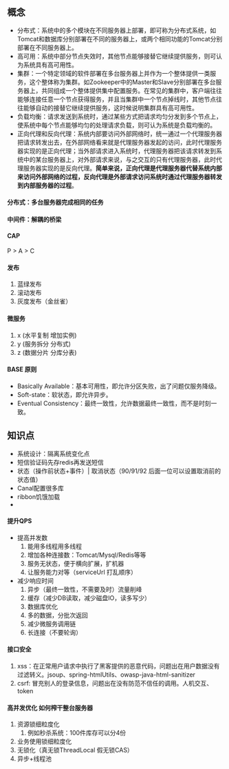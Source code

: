 ## 概念
- 分布式：系统中的多个模块在不同服务器上部署，即可称为分布式系统，如Tomcat和数据库分别部署在不同的服务器上，或两个相同功能的Tomcat分别部署在不同服务器上。
- 高可用：系统中部分节点失效时，其他节点能够接替它继续提供服务，则可认为系统具有高可用性。
- 集群：一个特定领域的软件部署在多台服务器上并作为一个整体提供一类服务，这个整体称为集群。如Zookeeper中的Master和Slave分别部署在多台服务器上，共同组成一个整体提供集中配置服务。在常见的集群中，客户端往往能够连接任意一个节点获得服务，并且当集群中一个节点掉线时，其他节点往往能够自动的接替它继续提供服务，这时候说明集群具有高可用性。
- 负载均衡：请求发送到系统时，通过某些方式把请求均匀分发到多个节点上，使系统中每个节点能够均匀的处理请求负载，则可认为系统是负载均衡的。
- 正向代理和反向代理：系统内部要访问外部网络时，统一通过一个代理服务器把请求转发出去，在外部网络看来就是代理服务器发起的访问，此时代理服务器实现的是正向代理；当外部请求进入系统时，代理服务器把该请求转发到系统中的某台服务器上，对外部请求来说，与之交互的只有代理服务器，此时代理服务器实现的是反向代理。**简单来说，正向代理是代理服务器代替系统内部来访问外部网络的过程，反向代理是外部请求访问系统时通过代理服务器转发到内部服务器的过程**。
#### 分布式：多台服务器完成相同的任务
#### 中间件：解耦的桥梁
#### CAP
P > A > C
#### 发布
1. 蓝绿发布
2. 滚动发布
3. 灰度发布（金丝雀）
#### 微服务
1. x (水平复制 增加实例)
2. y (服务拆分 分布式)
3. z (数据分片 分库分表)

#### BASE 原则
- Basically Available：基本可用性，即允许分区失败，出了问题仅服务降级。
- Soft-state：软状态，即允许异步。
- Eventual Consistency：最终一致性，允许数据最终一致性，而不是时刻一致。

## 知识点
- 系统设计：隔离系统变化点
- 短信验证码先存redis再发送短信
- 状态（操作前状态+事件）| 取消状态（90/91/92 后面一位可以设置取消前的状态值）
- Canal配置很多库
- ribbon饥饿加载
- 

#### 提升QPS
- 提高并发数
    1. 能用多线程用多线程
    2. 增加各种连接数：Tomcat/Mysql/Redis等等
    3. 服务无状态，便于横向扩展，扩机器
    4. 让服务能力对等（serviceUrl 打乱顺序）
- 减少响应时间
    1. 异步（最终一致性，不需要及时）流量削峰
    2. 缓存（减少DB读取，减少磁盘IO，读多写少）
    3. 数据库优化
    4. 多的数据，分批次返回
    5. 减少微服务调用链
    6. 长连接（不要轮询）
#### 接口安全
1. xss：在正常用户请求中执行了黑客提供的恶意代码，问题出在用户数据没有过滤转义。jsoup、spring-htmlUtils、owasp-java-html-sanitizer
2. csrf: 冒充别人的登录信息，问题出在没有防范不信任的调用。人机交互、token
#### 高并发优化 如何榨干整台服务器
1. 资源锁细粒度化
    1. 例如秒杀系统：100件库存可以分4份
2. 业务使用锁细粒度化
3. 无锁化（真无锁ThreadLocal 假无锁CAS）
4. 异步+线程池
